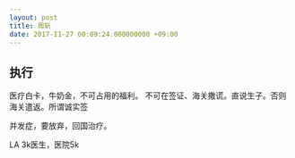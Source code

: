 ```yaml
---
layout: post
title: 周斩
date: 2017-11-27 00:09:24.000000000 +09:00
---
```


## 执行
医疗白卡，牛奶金，不可占用的福利。
不可在签证、海关撒谎。直说生子。否则海关遣返。所谓诚实签

并发症，要放弃，回国治疗。

LA 3k医生，医院5k
